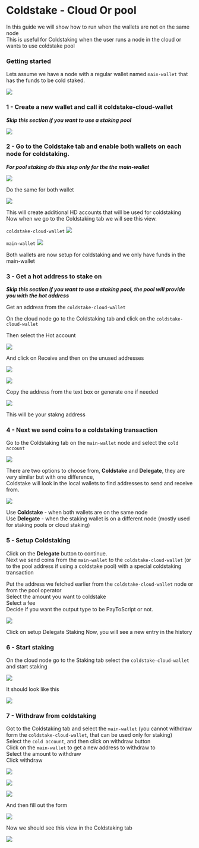 # Coldstake - Cloud Or pool

In this guide we will show how to run when the wallets are not on the same node  
This is useful for Coldstaking when the user runs a node in the cloud or wants to use coldstake pool  

### Getting started

Lets assume we have a node with a regular wallet named `main-wallet` that has the funds to be cold staked.

![](../img/coldstake/15.png)


### 1 - Create a new wallet and call it coldstake-cloud-wallet

***Skip this section if you want to use a staking pool***  

![](../img/coldstake/16.png)
### 2 - Go to the Coldstake tab and enable both wallets on each node for coldstaking.

***For pool staking do this step only for the the main-wallet*** 

![](../img/coldstake/17.png)

Do the same for both wallet

![](../img/coldstake/18.png)

This will create additional HD accounts that will be used for coldstaking  
Now when we go to the Coldstaking tab we will see this view.  

`coldstake-cloud-wallet`
![](../img/coldstake/19.png)

`main-wallet`
![](../img/coldstake/20.png)

Both wallets are now setup for coldstaking and we only have funds in the main-wallet  

### 3 - Get a hot address to stake on

***Skip this section if you want to use a staking pool, the pool will provide you with the hot address***

Get an address from the `coldstake-cloud-wallet`

On the cloud node go to the Coldstaking tab and click on the `coldstake-cloud-wallet`

Then select the Hot account

![](../img/coldstake/21.png)

And click on Receive and then on the unused addresses

![](../img/coldstake/22.png)

![](../img/coldstake/23.png)

Copy the address from the text box or generate one if needed

![](../img/coldstake/24.png)

This will be your stakng address  

### 4 - Next we send coins to a coldstaking transaction

Go to the Coldstaking tab on the `main-wallet` node and select the `cold account`

![](../img/coldstake/25.png)

There are two options to choose from, **Coldstake** and **Delegate**, they are very similar but with one difference,   
Coldstake will look in the local wallets to find addresses to send and receive from.

![](../img/coldstake/26.png)

Use **Coldstake** - when both wallets are on the same node  
Use **Delegate** - when the staking wallet is on a different node (mostly used for staking pools or cloud staking)  

### 5 - Setup Coldstaking

Click on the **Delegate** button to continue.  
Next we send coins from the `main-wallet` to the `coldstake-cloud-wallet` (or to the pool address if using a coldstake pool) with a special coldstaking transaction   

Put the address we fetched earlier from the `coldstake-cloud-wallet` node or from the pool operator     
Select the amount you want to coldstake  
Select a fee  
Decide if you want the output type to be PayToScript or not.  

![](../img/coldstake/27.png)

Click on setup Delegate Staking Now, you will see a new entry in the history 

### 6 - Start staking

On the cloud node go to the Staking tab select the `coldstake-cloud-wallet` and start staking  

![](../img/coldstake/28.png)

It should look like this

![](../img/coldstake/29.png)

### 7 - Withdraw from coldstaking

Got to the Coldstaking tab and select the `main-wallet` (you cannot withdraw form the `coldstake-cloud-wallet`, that can be used only for staking)   
Select the `cold account`, and then click on withdraw button   
Click on the `main-wallet` to get a new address to withdraw to  
Select the amount to withdraw  
Click withdraw  

![](../img/coldstake/30.png)

![](../img/coldstake/31.png)

![](../img/coldstake/32.png)

And then fill out the form

![](../img/coldstake/33.png)

Now we should see this view in the Coldstaking tab  

![](../img/coldstake/34.png)

